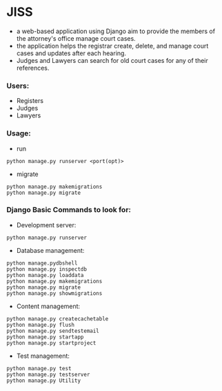 # JISS

-   a web-based application using Django aim to provide the members of the attorney's office manage court cases.
-   the application helps the registrar create, delete, and manage court cases and updates after each hearing.
-   Judges and Lawyers can search for old court cases for any of their references.

### Users:

-   Registers
-   Judges
-   Lawyers

### Usage:

-   run

```
python manage.py runserver <port(opt)>
```

-   migrate

```
python manage.py makemigrations
python manage.py migrate
```

### Django Basic Commands to look for:

-   Development server:

```
python manage.py runserver
```

-   Database management:

```
python manage.pydbshell
python manage.py inspectdb
python manage.py loaddata
python manage.py makemigrations
python manage.py migrate
python manage.py showmigrations
```

-   Content management:

```
python manage.py createcachetable
python manage.py flush
python manage.py sendtestemail
python manage.py startapp
python manage.py startproject
```

-   Test management:

```
python manage.py test
python manage.py testserver
python manage.py Utility
```
